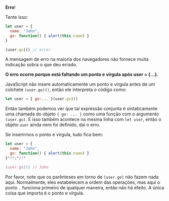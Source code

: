 **Erro**!

Tente isso:

```js run
let user = {
  name: "John",
  go: function() { alert(this.name) }
}

(user.go)() // erro!
```

A mensagem de erro na maioria dos navegadores não fornece muita indicação sobra o que deu errado.

**O erro ocorre porque está faltando um ponto e vírgula após user = {...}.**

JavaScript não insere automaticamente um ponto e vírgula antes de um colchete `(user.go)()`, então ele interpreta o código como: 

```js no-beautify
let user = { go:... }(user.go)()
```

Então também podemos ver que tal expressão conjunta é sintaticamente uma chamada do objeto `{ go: ... }` como uma função com o argumento `(user.go)`. E isso também acontece na mesma linha com `let user`, então o objeto `user` ainda nem foi definido, daí o erro.

Se inserirmos o ponto e vírgula, tudo fica bem:

```js run
let user = {
  name: "John",
  go: function() { alert(this.name) }
}*!*;*/!*

(user.go)() // John
```

Por favor, note que os parênteses em torno de `(user.go)` não fazem nada aqui. Normalmente, eles estabelecem a ordem das operações, mas aqui o ponto `.` funciona primeiro de qualquer maneira, então não há efeito. A única coisa que importa é o ponto e vírgula.